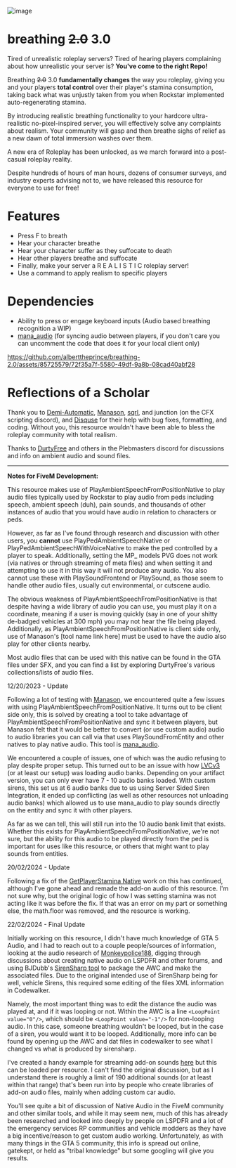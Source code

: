 ![image](https://github.com/alberttheprince/breathing-2.0/assets/85725579/8a853f73-7950-4566-a5bb-5254e32b597e)


# breathing ~~2.0~~ 3.0

Tired of unrealistic roleplay servers? Tired of hearing players complaining about how unrealistic your server is? **You've come to the right Repo!**

Breathing ~~2.0~~ 3.0 **fundamentally changes** the way you roleplay, giving you and your players **total control** over their player's stamina consumption, taking back what was unjustly taken from you when Rockstar implemented auto-regenerating stamina.

By introducing realistic breathing functionality to your hardcore ultra-realistic no-pixel-inspired server, you will effectively solve any complaints about realism. Your community will gasp and then breathe sighs of relief as a new dawn of total immersion washes over them.

A new era of Roleplay has been unlocked, as we march forward into a post-casual roleplay reality. 

Despite hundreds of hours of man hours, dozens of consumer surveys, and industry experts advising not to, we have released this resource for everyone to use for free!

# Features
- Press F to breath
- Hear your character breathe
- Hear your character suffer as they suffocate to death
- Hear other players breathe and suffocate
- Finally, make your server a R E A L I S T I C roleplay server!
- Use a command to apply realism to specific players

# Dependencies

- Ability to press or engage keyboard inputs (Audio based breathing recognition a WIP)
- [mana_audio](https://github.com/Manason/mana_audio) (for syncing audio between players, if you don't care you can uncomment the code that does it for your local client only)




https://github.com/alberttheprince/breathing-2.0/assets/85725579/72f35a7f-5580-49df-9a8b-08cad40abf28



# Reflections of a Scholar

Thank you to [Demi-Automatic](https://github.com/Demigod916), [Manason](https://github.com/Manason), [sqrl](https://github.com/Sqrl34/s), and junction (on the CFX scripting discord), and [Disquse](https://github.com/disquse) for their help with bug fixes, formatting, and coding. Without you, this resource wouldn't have been able to bless the roleplay community with total realism.

Thanks to [DurtyFree](https://forge.plebmasters.de/) and others in the Plebmasters discord for discussions and info on ambient audio and sound files.

---

**Notes for FiveM Development:**

This resource makes use of PlayAmbientSpeechFromPositionNative to play audio files typically used by Rockstar to play audio from peds including speech, ambient speech (duh), pain sounds, and thousands of other instances of audio that you would have audio in relation to characters or peds. 

However, as far as I've found through research and discussion with other users, you **cannot** use PlayPedAmbientSpeechNative or PlayPedAmbientSpeechWithVoiceNative to make the ped controlled by a player to speak. Additionally, setting the MP_ models PVG does not work (via natives or through streaming of meta files) and when setting it and attempting to use it in this way it will not produce any audio. You also cannot use these with PlaySoundFrontend or PlaySound, as those seem to handle other audio files, usually cut environmental, or cutscene audio.

The obvious weakness of PlayAmbientSpeechFromPositionNative is that despite having a wide library of audio you can use, you must play it on a coordinate, meaning if a user is moving quickly (say in one of your shitty de-badged vehicles at 300 mph) you may not hear the file being played. Additionally, as PlayAmbientSpeechFromPositionNative is client side only, use of Manason's [tool name link here] must be used to have the audio also play for other clients nearby.

Most audio files that can be used with this native can be found in the GTA files under SFX, and you can find a list by exploring DurtyFree's various collections/lists of audio files. 

12/20/2023 - Update

Following a lot of testing with [Manason](https://github.com/Manason), we encountered quite a few issues with using PlayAmbientSpeechFromPositionNative. It turns out to be client side only, this is solved by creating a tool to take advantage of PlayAmbientSpeechFromPositionNative and sync it between players, but Manason felt that it would be better to convert (or use custom audio) audio to audio libraries you can call via that uses PlaySoundFromEntity and other natives to play native audio. This tool is [mana_audio](https://github.com/Manason/mana_audio).

We encountered a couple of issues, one of which was the audio refusing to play despite proper setup. This turned out to be an issue with how [LVCv3](https://forum.cfx.re/t/luxart-vehicle-control-v3/4436673) (or at least our setup) was loading audio banks. Depending on your artifact version, you can only ever have 7 - 10 audio banks loaded. With custom sirens, this set us at 6 audio banks due to us using Server Sided Siren Integration, it ended up conflicting (as well as other resources not unloading audio banks) which allowed us to use mana_audio to play sounds directly on the entity and sync it with other players.

As far as we can tell, this will still run into the 10 audio bank limit that exists. Whether this exists for PlayAmbientSpeechFromPositionNative, we're not sure, but the ability for this audio to be played directly from the ped is important for uses like this resource, or others that might want to play sounds from entities.

20/02/2024 - Update

Following a fix of the [GetPlayerStamina Native](https://github.com/citizenfx/fivem/issues/2341) work on this has continued, although I've gone ahead and remade the add-on audio of this resource. I'm not sure why, but the original logic of how I was setting stamina was not acting like it was before the fix. If that was an error on my part or something else, the math.floor was removed, and the resource is working.

22/02/2024 - Final Update

Initially working on this resource, I didn't have much knowledge of GTA 5 Audio, and I had to reach out to a couple people/sources of information, looking at the audio research of [Monkeypolice188](https://github.com/Monkeypolice188/Monkys-Audio-Research/tree/main), digging through discussions about creating native audio on LSPDFR and other forums, and using BJDubb's [SirenSharp tool](https://github.com/BJDubb/SirenSharp) to package the AWC and make the associated files. Due to the original intended use of SirenSharp being for well, vehicle Sirens, this required some editing of the files XML information in Codewalker.

Namely, the most important thing was to edit the distance the audio was played at, and if it was looping or not. Within the AWC is a line ```<LoopPoint value="0"/>```, which should be ```<LoopPoint value="-1"/>``` for non-looping audio. In this case, someone breathing wouldn't be looped, but in the case of a siren, you would want it to be looped. Additionally, more info can be found by opening up the AWC and dat files in codewalker to see what I changed vs what is produced by sirensharp.

I've created a handy example for streaming add-on sounds [here](https://github.com/alberttheprince/AddonCarSounds) but this can be loaded per resource. I can't find the original discussion, but as I understand there is roughly a limit of 190 additional sounds (or at least within that range) that's been run into by people who create libraries of add-on audio files, mainly when adding custom car audio.

You'll see quite a bit of discussion of Native Audio in the FiveM community and other similar tools, and while it may seem new, much of this has already been researched and looked into deeply by people on LSPDFR and a lot of the emergency services RP communities and vehicle modders as they have a big incentive/reason to get custom audio working. Unfortunately, as with many things in the GTA 5 community, this info is spread out online, gatekept, or held as "tribal knowledge" but some googling will give you results. 
